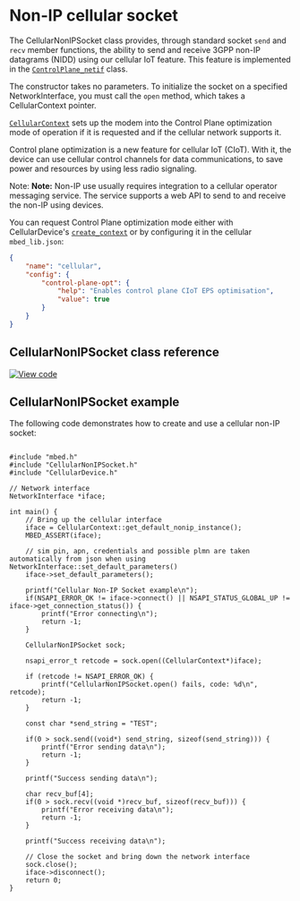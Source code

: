 # Non-IP cellular socket

The CellularNonIPSocket class provides, through standard socket `send` and `recv` member functions, the ability to send and receive 3GPP non-IP datagrams (NIDD) using our cellular IoT feature. This feature is implemented in the [`ControlPlane_netif`](https://os.mbed.com/docs/v5.13/mbed-os-api-doxy/classmbed_1_1_control_plane__netif.html) class.

The constructor takes no parameters. To initialize the socket on a specified NetworkInterface, you must call the `open` method, which takes a CellularContext pointer.

[`CellularContext`](https://os.mbed.com/docs/v5.13/mbed-os-api-doxy/_cellular_context_8h.html) sets up the modem into the Control Plane optimization mode of operation if it is requested and if the cellular network supports it.

Control plane optimization is a new feature for cellular IoT (CIoT). With it, the device can use cellular control channels for data communications, to save power and resources by using less radio signaling.

Note: <span class="notes">**Note:** Non-IP use usually requires integration to a cellular operator messaging service. The service supports a web API to send to and receive the non-IP using devices.</span>

You can request Control Plane optimization mode either with CellularDevice's [`create_context`](https://os.mbed.com/docs/v5.13/mbed-os-api-doxy/classmbed_1_1_cellular_device.html#a43b9e992dff1cb5d880acec576e9d06f) or by configuring it in the cellular `mbed_lib.json`:

```json
{
    "name": "cellular",
    "config": {
        "control-plane-opt": {
            "help": "Enables control plane CIoT EPS optimisation",
            "value": true
        }
    }
}
```

## CellularNonIPSocket class reference

[![View code](https://www.mbed.com/embed/?type=library)](https://os.mbed.com/docs/v5.13/mbed-os-api-doxy/classmbed_1_1_cellular_non_i_p_socket.html)

## CellularNonIPSocket example

The following code demonstrates how to create and use a cellular non-IP socket:

```

#include "mbed.h"
#include "CellularNonIPSocket.h"
#include "CellularDevice.h"

// Network interface
NetworkInterface *iface;

int main() {
    // Bring up the cellular interface
    iface = CellularContext::get_default_nonip_instance();
    MBED_ASSERT(iface);

    // sim pin, apn, credentials and possible plmn are taken automatically from json when using NetworkInterface::set_default_parameters()
    iface->set_default_parameters();

    printf("Cellular Non-IP Socket example\n");
    if(NSAPI_ERROR_OK != iface->connect() || NSAPI_STATUS_GLOBAL_UP != iface->get_connection_status()) {
        printf("Error connecting\n");
        return -1;
    }

    CellularNonIPSocket sock;

    nsapi_error_t retcode = sock.open((CellularContext*)iface);

    if (retcode != NSAPI_ERROR_OK) {
        printf("CellularNonIPSocket.open() fails, code: %d\n", retcode);
        return -1;
    }

    const char *send_string = "TEST";

    if(0 > sock.send((void*) send_string, sizeof(send_string))) {
        printf("Error sending data\n");
        return -1;
    }

    printf("Success sending data\n");

    char recv_buf[4];
    if(0 > sock.recv((void *)recv_buf, sizeof(recv_buf))) {
        printf("Error receiving data\n");
        return -1;
    }

    printf("Success receiving data\n");

    // Close the socket and bring down the network interface
    sock.close();
    iface->disconnect();
    return 0;
}

```
